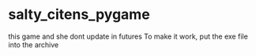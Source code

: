 # salty_citens_pygame
this game and she dont update in futures
To make it work, put the exe file into the archive
